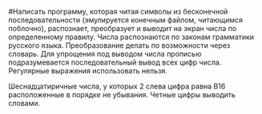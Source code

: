 #Написать программу, которая читая символы из бесконечной последовательности (эмулируется конечным файлом, читающимся поблочно),
распознает, преобразует и выводит на экран числа по определенному правилу.
Числа распознаются по законам грамматики русского языка. Преобразование делать по возможности через словарь.
Для упрощения под выводом числа прописью подразумевается последовательный вывод всех цифр числа.
Регулярные выражения использовать нельзя.

Шеснадцатиричные числа, у которых 2 слева цифра равна В16 расположенные в порядке не убывания.
Четные цифры выводить словами.
